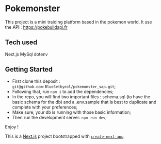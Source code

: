 # Pokemonster

This project is a mini traiding platform based in the pokemon world.
It use the API : https://pokebuildapi.fr

## Tech used

Next.js
MySql
dotenv

## Getting Started

- First clone this deposit : `git@github.com:BlueSetbyeol/pokemonster_sap.git`;
- Following that, run `npm i` to add the dependencies;
- In the repo, you will find two important files : schema.sql (to have the basic schema for the db) and a .env.sample that is best to duplicate and complete with your preferences;
- Make sure, your db is running with those basic information;
- Then run the development server: `npm run dev`;

Enjoy !

This is a [Next.js](https://nextjs.org) project bootstrapped with [`create-next-app`](https://nextjs.org/docs/app/api-reference/cli/create-next-app).